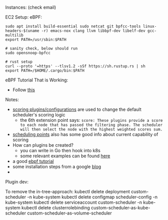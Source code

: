 Instances: 
(check email)

EC2 Setup:
eBPF:
```shell
sudo apt install build-essential sudo netcat git bpfcc-tools linux-headers-$(uname -r) emacs-nox clang llvm libbpf-dev libelf-dev gcc-multilib
export PATH=/usr/sbin:$PATH
	
# sanity check, below should run
sudo opensnoop-bpfcc

# rust setup
curl --proto '=https' --tlsv1.2 -sSf https://sh.rustup.rs | sh
export PATH=/$HOME/.cargo/bin:$PATH
```


eBPF Tutorial That is Working:
- Follow [this](https://medium.com/@matrixorigin-database/bpf-development-starting-with-hello-world-c309941d6b3f)



Notes: 
- [scoring plugins/configurations](https://kubernetes.io/docs/reference/scheduling/config/) are used to change the default scheduler's scoring logic
	- the 6th extension point says: `score: These plugins provide a score to each node that has passed the filtering phase. The scheduler will then select the node with the highest weighted scores sum.`
 - [scheduling points](https://kubernetes.io/docs/reference/scheduling/config/#scheduling-plugins) also has some good info about current capability of scoring
 - How can plugins be created? 
	 - you can write in Go then hook into k8s
	 - some relevant examples can be found [here](https://github.com/kubernetes-sigs/scheduler-plugins/tree/master/pkg/capacityscheduling)
 - a good [ebpf tutorial](https://eunomia.dev/tutorials/0-introduce/) 
 - some installation steps from a google [blog](https://android.googlesource.com/platform/external/bcc/+/6954e2577b2be74b2dbfcd99784dc0b43ad662ef/INSTALL.md#packages)
 - 



Plugin dev:

To remove the in-tree-approach:
kubectl delete deployment custom-scheduler -n kube-system
kubectl delete configmap scheduler-config -n kube-system
kubectl delete serviceaccount custom-scheduler -n kube-system
kubectl delete clusterrolebinding custom-scheduler-as-kube-scheduler custom-scheduler-as-volume-scheduler


